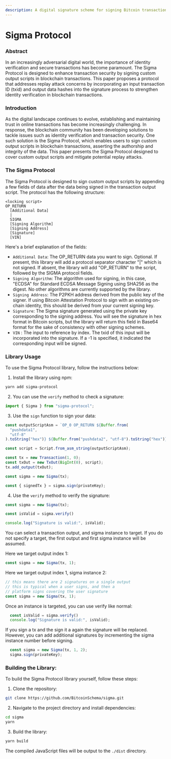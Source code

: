 ```yaml
---
description: A digital signature scheme for signing Bitcoin transaction data.
---
```


# Sigma Protocol

### Abstract

In an increasingly adversarial digital world, the importance of identity verification and secure transactions has become paramount. The Sigma Protocol is designed to enhance transaction security by signing custom output scripts in blockchain transactions. This paper proposes a protocol that addresses replay attack concerns by incorporating an input transaction ID (txid) and output data hashes into the signature process to strengthen identity verification in blockchain transactions.

### Introduction

As the digital landscape continues to evolve, establishing and maintaining trust in online transactions has become increasingly challenging. In response, the blockchain community has been developing solutions to tackle issues such as identity verification and transaction security. One such solution is the Sigma Protocol, which enables users to sign custom output scripts in blockchain transactions, asserting the authorship and integrity of the data. This paper presents the Sigma Protocol designed to cover custom output scripts and mitigate potential replay attacks.

### The Sigma Protocol

The Sigma Protocol is designed to sign custom output scripts by appending a few fields of data after the data being signed in the transaction output script. The protocol has the following structure:

```
<locking script>
OP_RETURN
  [Additional Data]
  |
  SIGMA
  [Signing Algorithm]
  [Signing Address]
  [Signature]
  [VIN]
```

Here's a brief explanation of the fields:

* `Additional Data`: The OP\_RETURN data you want to sign. Optional. If present, this library will add a protocol separator character "|" which is not signed. If absent, the library will add "OP\_RETURN" to the script, followed by the SIGMA protocol fields.
* `Signing Algorithm`: The algorithm used for signing, in this case, "ECDSA" for Standard ECDSA Message Signing using SHA256 as the digest. No other algorithms are currently supported by the library.
* `Signing Address`: The P2PKH address derived from the public key of the signer. If using Bitcoin Attestation Protocol to sign with an existing on-chain identity, this should be derived from your current signing key.
* `Signature`: The Sigma signature generated using the private key corresponding to the signing address. You will see the signature in hex format in Bitcoin scripts, but the library will return this field in Base64 format for the sake of consistency with other signing schemes.
* `VIN` : The input to reference by index. The txid of this input will be incorporated into the signature. If a -1 is specified, it indicated the corresponding input will be signed.

### Library Usage

To use the Sigma Protocol library, follow the instructions below:

1. Install the library using npm:

```bash
yarn add sigma-protocol
```

2. You can use the `verify` method to check a signature:

```javascript
import { Sigma } from "sigma-protocol";
```

3. Use the `sign` function to sign your data:

```javascript
const outputScriptAsm = `OP_0 OP_RETURN ${Buffer.from(
  "pushdata1",
  "utf-8"
).toString("hex")} ${Buffer.from("pushdata2", "utf-8").toString("hex")}`;

const script = Script.from_asm_string(outputScriptAsm);

const tx = new Transaction(1, 0);
const txOut = new TxOut(BigInt(0), script);
tx.add_output(txOut);

const sigma = new Sigma(tx);

const { signedTx } = sigma.sign(privateKey);
```

4. Use the `verify` method to verify the signature:

```javascript
const sigma = new Sigma(tx);

const isValid = sigma.verify()

console.log("Signature is valid:", isValid);
```

You can select a transaction output, and sigma instance to target. If you do not specify a target, the first output and first sigma instance will be assumed.

Here we target output index 1:

```javascript
const sigma = new Sigma(tx, 1);
```

Here we target output index 1, sigma instance 2:

```javascript
// this means there are 2 signatures on a single output
// this is typical when a user signs, and then a 
// platform signs covering the user signature
const sigma = new Sigma(tx, 1);
```

Once an instance is targeted, you can use verify like normal:

```javascript
  const isValid = sigma.verify()
  console.log("Signature is valid:", isValid);
```

If you sign a tx and the sign it a again the signature will be replaced. However, you can add additional signatures by incrementing the sigma instance number before signing.

```javascript
  const sigma = new Sigma(tx, 1, 2);
  sigma.sign(privateKey);
```

### Building the Library:

To build the Sigma Protocol library yourself, follow these steps:

1. Clone the repository:

```bash
git clone https://github.com/BitcoinSchema/sigma.git
```

2. Navigate to the project directory and install dependencies:

```bash
cd sigma
yarn
```

3. Build the library:

```bash
yarn build
```

The compiled JavaScript files will be output to the `./dist` directory.
